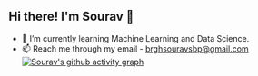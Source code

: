 ## Hi there! I'm Sourav 👋
- 🌱 I’m currently learning Machine Learning and Data Science.
- 📫 Reach me through my email - brghsouravsbp@gmail.com
[![Sourav's github activity graph](https://activity-graph.herokuapp.com/graph?username=SouravBiswal&theme=dracula)](https://github.com/SouravBiswal/github-readme-activity-graph)
